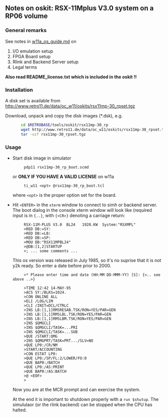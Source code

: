 ## Notes on oskit: RSX-11Mplus V3.0 system on a RP06 volume

### General remarks

See notes in [w11a_os_guide.md](../../../doc/w11a_os_guide.md) on
  1. I/O emulation setup
  2. FPGA Board setup
  3. Rlink and Backend Server setup
  4. Legal terms

**Also read README_license.txt which is included in the oskit !!**

### Installation
A disk set is available from
http://www.retro11.de/data/oc_w11/oskits/rsx11mp-30_rpset.tgz

Download, unpack and copy the disk images (*.dsk), e.g.
```bash
       cd $RETROBASE/tools/oskit/rsx11mp-30_rp
       wget http://www.retro11.de/data/oc_w11/oskits/rsx11mp-30_rpset.tgz
       tar -xzf rsx11mp-30_rpset.tgz
```

### Usage

- Start disk image in simulator
  ```
       pdp11 rsx11mp-30_rp_boot.scmd
  ```

  or **ONLY IF YOU HAVE A VALID LICENSE** on w11a
  ```
       ti_w11 <opt> @rsx11mp-30_rp_boot.tcl
  ```

  where `<opt>` is the proper option set for the board.

- Hit `<ENTER>` in the `xterm` window to connect to simh or backend server.
  The boot dialog in the console xterm window will look like
  (required input is in `{..}`, with `{<CR>}` denoting a carriage return:
  ```
       RSX-11M-PLUS V3.0  BL24   1920.KW  System:"RSXMPL"
       >RED DB:=SY:
       >RED DB:=LB:
       >RED DB:=SP:
       >MOU DB:"RSX11MPBL24"
       >@DB:[1,2]STARTUP
       >; ... some comments ...
  ```

  This os version was released in July 1985, so it's no suprise
  that it is not y2k ready. So enter a date before prior to 2000.
  ```
       >* Please enter time and date (HH:MM DD-MMM-YY) [S]: {<.. see above ..>}

       >TIME 12:42 14-MAY-95
       >ACS SY:/BLKS=1024.
       >CON ONLINE ALL
       >ELI /LOG/LIM
       >CLI /INIT=DCL/CTRLC
       >INS LB:[1,1]RMSRESAB.TSK/RON=YES/PAR=GEN
       >INS LB:[1,1]RMSLBL.TSK/RON=YES/PAR=GEN
       >INS LB:[1,1]RMSLBM.TSK/RON=YES/PAR=GEN
       >INS $QMGCLI
       >INS $QMGCLI/TASK=...PRI
       >INS $QMGCLI/TASK=...SUB
       >QUE /START:QMG
       >INS $QMGPRT/TASK=PRT.../SLV=NO
       >QUE LP0:/CR/NM
       >START/ACCOUNTING
       >CON ESTAT LP0:
       >QUE LP0:/SP/FL:2/LOWER/FO:0
       >QUE BAP0:/BATCH
       >QUE LP0:/AS:PRINT
       >QUE BAP0:/AS:BATCH
       >@ <EOF>
       >
  ```

  Now you are at the MCR prompt and can exercise the system.

  At the end it is important to shutdown properly with a `run $shutup`.
  The simululaor (or the rlink backend) can be stopped when the
  CPU has halted.
